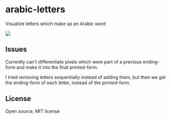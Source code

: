 # arabic-letters

Visualize letters which make up an Arabic word

<img src="https://mapmeld.github.io/arabic-letters/sample.png"/>

## Issues

Currently can't differentiate pixels which were part of a previous ending-form and
make it into the final printed-form.

I tried removing letters sequentially instead of adding them, but then we get the
ending-form of each letter, instead of the printed-form.

## License

Open source, MIT license
